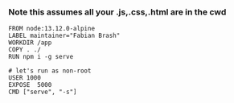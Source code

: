 ### Note this assumes all your .js,.css,.html are in the cwd

````
FROM node:13.12.0-alpine
LABEL maintainer="Fabian Brash"
WORKDIR /app
COPY . ./
RUN npm i -g serve

# let's run as non-root
USER 1000
EXPOSE  5000
CMD ["serve", "-s"]
````
